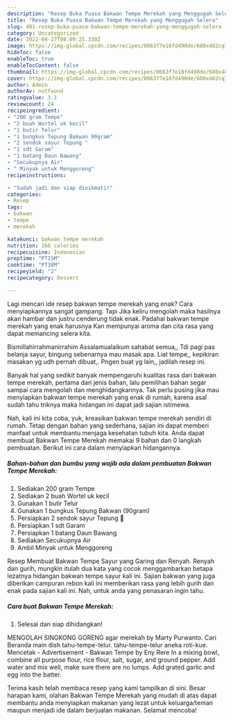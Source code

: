 ```yaml
---
description: "Resep Buka Puasa Bakwan Tempe Merekah yang Menggugah Selera"
title: "Resep Buka Puasa Bakwan Tempe Merekah yang Menggugah Selera"
slug: 401-resep-buka-puasa-bakwan-tempe-merekah-yang-menggugah-selera
category: Uncategorized
date: 2022-04-27T08:09:25.330Z
image: https://img-global.cpcdn.com/recipes/0663f7e18fd490de/680x482cq70/bakwan-tempe-merekah-foto-resep-utama.jpg
hideToc: false
enableToc: true
enableTocContent: false
thumbnail: https://img-global.cpcdn.com/recipes/0663f7e18fd490de/680x482cq70/bakwan-tempe-merekah-foto-resep-utama.jpg
cover: https://img-global.cpcdn.com/recipes/0663f7e18fd490de/680x482cq70/bakwan-tempe-merekah-foto-resep-utama.jpg
author: Admin
authorAv: notfound
ratingvalue: 3.1
reviewcount: 24
recipeingredient:
- "200 gram Tempe"
- "2 buah Wortel uk kecil"
- "1 butir Telur"
- "1 bungkus Tepung Bakwan 90gram"
- "2 sendok sayur Tepung "
- "1 sdt Garam"
- "1 batang Daun Bawang"
- "Secukupnya Air"
- " Minyak untuk Menggoreng"
recipeinstructions:

- "Sudah jadi dan siap dinikmati!"
categories:
- Resep
tags:
- bakwan
- tempe
- merekah

katakunci: bakwan tempe merekah 
nutrition: 166 calories
recipecuisine: Indonesian
preptime: "PT15M"
cooktime: "PT38M"
recipeyield: "2"
recipecategory: Dessert

---
```



Lagi mencari ide resep bakwan tempe merekah yang enak? Cara menyiapkannya sangat gampang. Tapi Jika keliru mengolah maka hasilnya akan hambar dan justru cenderung tidak enak. Padahal bakwan tempe merekah yang enak harusnya Kan mempunyai aroma dan cita rasa yang dapat memancing selera kita.


Bismillahirrahmanirrahim Assalamualaikum sahabat semua,, Tdi pagi pas belanja sayur, bingung sebenarnya mau masak apa. Liat tempe,, kepikiran masakan yg udh pernah dibuat,. Pngen buat yg lain,, jadilah resep ini.

Banyak hal yang sedikit banyak mempengaruhi kualitas rasa dari bakwan tempe merekah, pertama dari jenis bahan, lalu pemilihan bahan segar sampai cara mengolah dan menghidangkannya. Tak perlu pusing jika mau menyiapkan bakwan tempe merekah yang enak di rumah, karena asal sudah tahu triknya maka hidangan ini dapat jadi sajian istimewa.


Nah, kali ini kita coba, yuk, kreasikan bakwan tempe merekah sendiri di rumah. Tetap dengan bahan yang sederhana, sajian ini dapat memberi manfaat untuk membantu menjaga kesehatan tubuh kita. Anda dapat membuat Bakwan Tempe Merekah memakai 9 bahan dan 0 langkah pembuatan. Berikut ini cara dalam menyiapkan hidangannya.

<!--inarticleads1-->

##### Bahan-bahan dan bumbu yang wajib ada dalam pembuatan Bakwan Tempe Merekah:

1. Sediakan 200 gram Tempe
1. Sediakan 2 buah Wortel uk kecil
1. Gunakan 1 butir Telur
1. Gunakan 1 bungkus Tepung Bakwan (90gram)
1. Persiapkan 2 sendok sayur Tepung 🔺
1. Persiapkan 1 sdt Garam
1. Persiapkan 1 batang Daun Bawang
1. Sediakan Secukupnya Air
1. Ambil  Minyak untuk Menggoreng


Resep Membuat Bakwan Tempe Sayur yang Garing dan Renyah. Renyah dan gurih, mungkin itulah dua kata yang cocok menggambarkan betapa lezatnya hidangan bakwan tempe sayur kali ini. Sajian bakwan yang juga diberikan campuran rebon kali ini memberikan rasa yang lebih gurih dan enak pada sajian kali ini. Nah, untuk anda yang penasaran ingin tahu. 

<!--inarticleads2-->

##### Cara buat Bakwan Tempe Merekah:


1. Selesai dan siap dihidangkan!

MENGOLAH SINGKONG GORENG agar merekah by Marty Purwanto. Cari Beranda main dish tahu-tempe-telur. tahu-tempe-telur aneka roti-kue. Mencetak - Advertisement - Bakwan Tempe by Eny Rere In a mixing bowl, combine all purpose flour, rice flour, salt, sugar, and ground pepper. Add water and mix well, make sure there are no lumps. Add grated garlic and egg into the batter. 

Terima kasih telah membaca resep yang kami tampilkan di sini. Besar harapan kami, olahan Bakwan Tempe Merekah yang mudah di atas dapat membantu anda menyiapkan makanan yang lezat untuk keluarga/teman maupun menjadi ide dalam berjualan makanan. Selamat mencoba!
